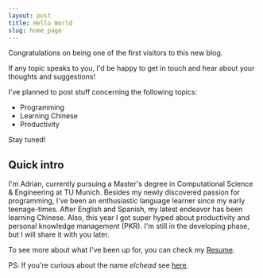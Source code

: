 ```yaml
---
layout: post
title: Hello World
slug: home_page
---
```


Congratulations on being one of the first visitors to this new blog.

If any topic speaks to you, I'd be happy to get in touch and hear about your thoughts and suggestions!

I've planned to post stuff concerning the following topics:

- Programming
- Learning Chinese
- Productivity

Stay tuned!

## Quick intro

I'm Adrian, currently pursuing a Master's degree in Computational Science & Engineering at TU Munich.
Besides my newly discovered passion for programming, I've been an enthusiastic language learner since my early teenage-times. After English and Spanish, my latest endeavor has been learning Chinese.
Also, this year I got super hyped about productivity and personal knowledge management (PKR). I'm still in the developing phase, but I will share it with you later.

To see more about what I've been up for, you can check my [Resume](/personal/cv).

PS: If you're curious about the name _elchead_ see [here](/personal/username).
